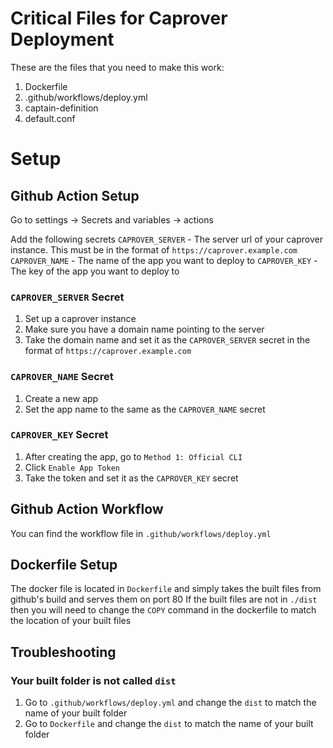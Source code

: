 # Critical Files for Caprover Deployment

These are the files that you need to make this work:

1. Dockerfile
2. .github/workflows/deploy.yml
3. captain-definition
4. default.conf

# Setup

## Github Action Setup

Go to settings -> Secrets and variables -> actions

Add the following secrets
`CAPROVER_SERVER` - The server url of your caprover instance. This must be in the format of `https://caprover.example.com`
`CAPROVER_NAME` - The name of the app you want to deploy to
`CAPROVER_KEY` - The key of the app you want to deploy to

### `CAPROVER_SERVER` Secret

1. Set up a caprover instance
2. Make sure you have a domain name pointing to the server
3. Take the domain name and set it as the `CAPROVER_SERVER` secret in the format of `https://caprover.example.com`

### `CAPROVER_NAME` Secret

1. Create a new app
2. Set the app name to the same as the `CAPROVER_NAME` secret

### `CAPROVER_KEY` Secret

1. After creating the app, go to `Method 1: Official CLI`
2. Click `Enable App Token`
3. Take the token and set it as the `CAPROVER_KEY` secret

## Github Action Workflow

You can find the workflow file in `.github/workflows/deploy.yml`

## Dockerfile Setup

The docker file is located in `Dockerfile` and simply takes the built files from github's build and serves them on port 80
If the built files are not in `./dist` then you will need to change the `COPY` command in the dockerfile to match the location of your built files

## Troubleshooting

### Your built folder is not called `dist`

1. Go to `.github/workflows/deploy.yml` and change the `dist` to match the name of your built folder
2. Go to `Dockerfile` and change the `dist` to match the name of your built folder
